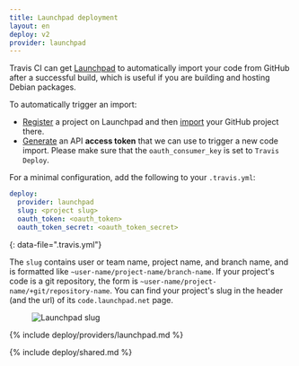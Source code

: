 ```yaml
---
title: Launchpad deployment
layout: en
deploy: v2
provider: launchpad
---
```


Travis CI can get [Launchpad](https://launchpad.net/) to automatically import your code from GitHub after a successful build, which is useful if you are building and hosting Debian packages.

To automatically trigger an import:

* [Register](https://launchpad.net/projects/+new) a project on Launchpad and then [import](https://code.launchpad.net/+code-imports/+new) your GitHub project there.
* [Generate](https://help.launchpad.net/API/SigningRequests) an API **access token** that we can use to trigger a new code import. Please make sure that the `oauth_consumer_key` is set to `Travis Deploy`.

For a minimal configuration, add the following to your `.travis.yml`:

```yaml
deploy:
  provider: launchpad
  slug: <project slug>
  oauth_token: <oauth_token>
  oauth_token_secret: <oauth_token_secret>
```
{: data-file=".travis.yml"}

The `slug` contains user or team name, project name, and branch name, and is
formatted like `~user-name/project-name/branch-name`. If your project's code is
a git repository, the form is `~user-name/project-name/+git/repository-name`.
You can find your project's slug in the header (and the url) of its
`code.launchpad.net` page.

<figure><img alt="Launchpad slug" src="/images/launchpad-slug.png"/></figure>

{% include deploy/providers/launchpad.md %}

{% include deploy/shared.md %}
